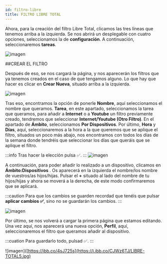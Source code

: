 ```yaml
---
id: filtro-libre
title: FILTRO LIBRE TOTAL
---
```


Ahora, para la creación del filtro Libre Total, clicamos las tres líneas que tenemos arriba a la izquierda. Se nos abrirá un desplegable con cuatro opciones, seleccionamos la de **configuración**.  A continuación, seleccionaremos **tareas**.

![imagen](https://i.ibb.co/3zpKKkY/LIBRE-TOTAl1.jpg)

##CREAR EL FILTRO

Después de eso, se nos cargará la página, y nos aparecerán los filtros que ya tenemos creados en el caso de que tengamos alguno. Lo que hay que hacer es clicar en **Crear Nueva**, situado arriba a la izquierda.

![imagen](https://i.ibb.co/nzSj42X/LIBRE-TOTAL2.jpg)

Tras eso, encontramos la opción de ponerle **Nombre**, aquí seleccionamos el nombre que queramos. **Tarea**, en este apartado, seleccionamos la tarea que queramos, para añadir a **Internet** o a **Youtube** un filtro previamente creado, tendremos que seleccionar **Internet/Youtube (Otro Filtro)**. En el apartado de **Ámbito**, seleccionamos **Por Dispositivos**. Por último, **Hora** y **Días**, aquí, seleccionaremos a la hora a la que queremos que se aplique el filtro, situados un poco más abajo, nos encontramos con todos los días de la semana donde tendréis que seleccionar los días que queráis que se aplique el filtro.

:::info
Tras hacer la elección pulsa ✅.
:::
![imagen](https://i.ibb.co/yV4BMTr/LIBRE-TOTAl3.jpg)

A continuación, para poder añadir lo realizado a un dispositivo, clicamos en **Ámbito:Dispositivos** . Os aparecerá en la izquierda el nombre/los nombre de vuestros/as hijos/hijas. Pulsar el **+** situado al lado del nombre de tu hijos/hijas y ahora se moverá a la derecha, de este modo confirmaremos que se aplicará.

:::caution
Para que los cambios se guarden recordad que tenéis que pulsar **aplicar cambios ✅**, sino no se guardarán los cambios.
:::

![imagen](https://i.ibb.co/b6vYQ8q/LIBRE-TOTAL4.jpg)

Por último, se nos volverá a cargar la primera página que estamos editando. Una vez aquí, nos aparecerá una nueva opción, **Perfil**, aquí, seleccionaremos el filtro que queramos añadir al dispositivo.

:::cuation
Para guardarlo todo, pulsad ✅.
:::

![imagen]([https://ibb.co/4sJ725s](https://i.ibb.co/CJWz6TJ/LIBRE-TOTAL5.jpg)









